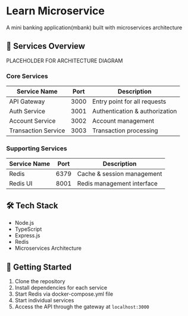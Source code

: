 # Learn Microservice
A mini banking application(mbank) built with microservices architecture


## 🚀 Services Overview

PLACEHOLDER FOR ARCHITECTURE DIAGRAM

### Core Services

| Service Name        | Port | Description                    |
| ------------------- | ---- | ------------------------------ |
| API Gateway         | 3000 | Entry point for all requests   |
| Auth Service        | 3001 | Authentication & authorization |
| Account Service     | 3002 | Account management             |
| Transaction Service | 3003 | Transaction processing         |

### Supporting Services

| Service Name | Port | Description                |
| ------------ | ---- | -------------------------- |
| Redis        | 6379 | Cache & session management |
| Redis UI     | 8001 | Redis management interface |

## 🛠️ Tech Stack

- Node.js
- TypeScript
- Express.js
- Redis
- Microservices Architecture

## 🚦 Getting Started

1. Clone the repository
2. Install dependencies for each service
3. Start Redis via docker-compose.yml file
4. Start individual services
5. Access the API through the gateway at `localhost:3000`